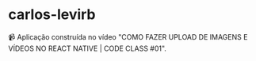 # carlos-levirb
📹 Aplicação construída no vídeo "COMO FAZER UPLOAD DE IMAGENS E VÍDEOS NO REACT NATIVE | CODE CLASS #01".
